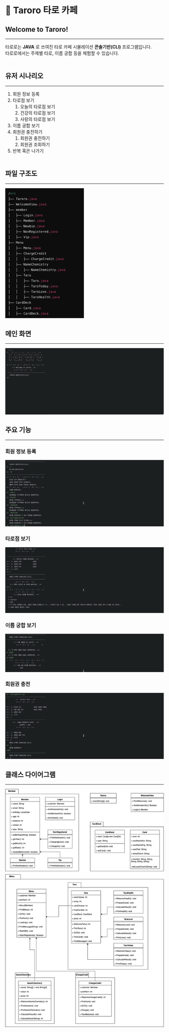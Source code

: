 # 🔮 Taroro 타로 카페

## Welcome to Taroro!

---
타로로는 __JAVA__ 로 쓰여진 타로 카페 시뮬레이션 __콘솔기반(CLI)__ 프로그램입니다.   
타로로에서는 주제별 타로, 이름 궁합 등을 체험할 수 있습니다.<br><br>

## 유저 시나리오

---
1. 회원 정보 등록
2. 타로점 보기
   1. 오늘의 타로점 보기
   2. 건강의 타로점 보기
   3. 사랑의 타로점 보기
3. 이름 궁합 보기
4. 회원권 충전하기
   1. 회원권 충전하기
   2. 회원권 조회하기
5. 반복 혹은 나가기<br><br>

## 파일 구조도

---
<img src="./TaroroFileStructure.png" width="250" height=""/>

## 메인 화면

---
<img src="./TaroroMain.png" />

## 주요 기능

---
### 회원 정보 등록
<img src="./TaroroMemberRegister.png" />

### 타로점 보기
<img src="./TaroroTaro.png" />

### 이름 궁합 보기
<img src="./TaroroNameChemistry.png" />

### 회원권 충전
<img src="./TaroroChargeCredit.png" />

## 클래스 다이어그램

---
![클래스 다이어그램](./TaroroClassDiagram.png)




